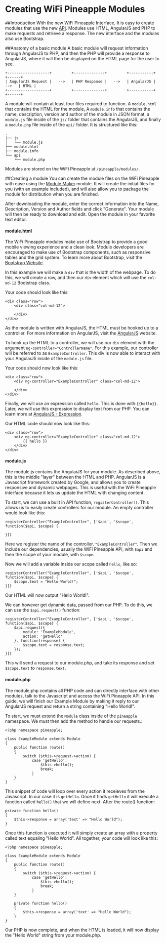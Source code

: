 # Creating WiFi Pineapple Modules

##Introduction
With the new WiFi Pineapple Interface, It is easy to create modules that use the new [API](api.md).
Modules use HTML, AngularJS and PHP to make requests and retrieve a response. The new interface and the modules also use Bootstrap.


##Anatomy of a basic module
A basic module will request information through AngularJS to PHP, and then the PHP will provide a response to AngularJS, where it will then be displayed on the HTML page for the user to see.

```
+-------------------+         +--------------+         +-----------+         +------+
| AngularJS Request |   -->   | PHP Response |   -->   | AngularJS |   -->   | HTML |
+-------------------+         +--------------+         +-----------+         +------+
```

A module will contain at least four files required to function. A `module.html` that contains the HTML for the module, A `module.info` that contains the name, description, version and author of the module in JSON format, a `module.js` file inside of the `js/` folder that contains the AngularJS, and finally a `module.php` file inside of the `api/` folder. It is structured like this:
```
.
├── js
│   └── module.js
├── module.html
├── module.info
└── api
    └── module.php
```

Modules are stored on the WiFi Pineapple at `/pineapple/modules/`.

##Creating a module
You can create the module files on the WiFi Pineapple with ease using the [Module Maker](https://www.wifipineapple.com/modules) module. It will create the initial files for you (with an example included), and will also allow you to package the module for distribution when you are finished.

After downloading the module, enter the correct information into the Name, Description, Version and Author fields and click "Generate". Your module will then be ready to download and edit. Open the module in your favorite text editor.

#### module.html
The WiFi Pineapple modules make use of Bootstrap to provide a good mobile viewing experience and a clean look. Module developers are encouraged to make use of Bootstrap components, such as responsive tables and the grid system. To learn more about Bootstrap, visit the [Bootstrap Website](https://getbootstrap.com).

In this example we will make a `div` that is the width of the webpage. To do this, we will create a row, and then our `div` element which will use the `col-md-12` Bootstrap class.

Your code should look like this:
```
<div class="row">
    <div class="col-md-12">

    </div>
</div>
```

As the module is written with AngularJS, the HTML must be hooked up to a controller. For more information on AngularJS, visit the [AngularJS](https://angularjs.org) website.

To hook up the HTML to a controller, we will use our `div` element with the argument `ng-controller="ControllerName"`. For this example, our controller will be referred to as `ExampleController`. This div is now able to interact with your AngularJS inside of the `module.js` file.

Your code should now look like this:
```
<div class="row">
    <div ng-controller="ExampleController" class="col-md-12">

    </div>
</div>
```

Finally, we will use an expression called `hello`. This is done with `{{hello}}`. Later, we will use this expression to display text from our PHP. You can learn more at [AngularJS - Expression](https://docs.angularjs.org/guide/expression).

Our HTML code should now look like this:
```
<div class="row">
    <div ng-controller="ExampleController" class="col-md-12">
        {{ hello }}
    </div>
</div>
```

#### module.js
The module.js contains the AngularJS for your module. As described above, this is the middle "layer" between the HTML and PHP. AngularJS is a Javascript framework created by Google, and allows you to create responsive and dynamic webpages. This is useful with the WiFi Pineapple interface because it lets us update the HTML with changing content.

To start, we can use a built in API function, `registerController()`. This allows us to easily create controllers for our module. An empty controller would look like this:
```
registerController("ExampleController", ['$api', '$scope', function($api, $scope) {

}])
```
Here we register the name of the controller, `"ExampleController"`. Then we include our dependencies, usually the WiFi Pineapple API, with `$api` and then the scope of your module, with `$scope`.

Now we will add a variable inside our scope called `hello`, like so:
```
registerController("ExampleController", ['$api', '$scope', function($api, $scope) {
    $scope.text = "Hello World!";
}])
```

Our HTML will now output "Hello World!".

We can however get dynamic data, passed from our PHP. To do this, we can use the `$api.request()` function:
```
registerController("ExampleController", ['$api', '$scope', function($api, $scope) {
    $api.request({
        module: 'ExampleModule',
        action: 'getHello'
    }, function(response) {
        $scope.text = response.text;
    });
}])
```
This will send a request to our module.php, and take its response and set `$scope.text` to `response.text`.

#### module.php
The module.php contains all PHP code and can directly interface with other modules, talk to the Javascript and access the WiFi Pineapple API. In this guide, we will finish our Example Module by making it reply to our AngularJS request and return a string containing "Hello World!".

To start, we must extend the `Module` class inside of the `pineapple` namespace. We must then add the method to handle our requests.:
```
<?php namespace pineapple;

class ExampleModule extends Module
{
    public function route()
    {
        switch ($this->request->action) {
            case 'getHello':
                $this->hello();
                break;
            }
    }
}
```

This snippet of code will loop over every action it receieves from the Javascript. In our case it is `getHello`. Once it finds `getHello` it will execute a function called `hello()` that we will define next. After the route() function:
```
private function hello()
{
    $this->response = array('text' => "Hello World");
}
```

Once this function is executed it will simply create an array with a property called text equaling "Hello World". All together, your code will look like this:
```
<?php namespace pineapple;

class ExampleModule extends Module
{
    public function route()
    {
        switch ($this->request->action) {
            case 'getHello':
                $this->hello();
                break;
            }
    }

    private function hello()
    {
        $this->response = array('text' => "Hello World");
    }
}
```
Our PHP is now complete, and when the HTML is loaded, it will now display the "Hello World" string from your module.php.
